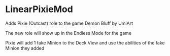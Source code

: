 # LinearPixieMod
Adds Pixie (Outcast) role to the game Demon Bluff by UmiArt

The new role will show up in the Endless Mode for the game

Pixie will add 1 fake Minion to the Deck View and use the abilities of the fake Minion they added